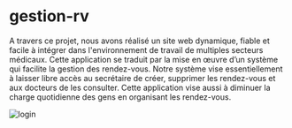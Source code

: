 # gestion-rv
A travers ce projet, nous avons réalisé un site web dynamique, fiable et facile à intégrer dans
l'environnement de travail de multiples secteurs médicaux. Cette application se traduit par la mise en
œuvre d’un système qui facilite la gestion des rendez-vous. Notre système vise essentiellement à
laisser libre accès au secrétaire de créer, supprimer les rendez-vous et aux docteurs de les consulter.
Cette application vise aussi à diminuer la charge quotidienne des gens en organisant les rendez-vous.

![login](https://user-images.githubusercontent.com/79765709/109974683-18857600-7cfa-11eb-8fad-00135d69d01b.png)
